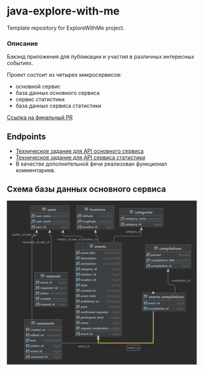# java-explore-with-me
Template repository for ExploreWithMe project.

### Описание
Бэкэнд приложения для публикации и участия в различных интересных событиях.

Проект состоит из четырех микросервисов:
- основной сервис
- база данных основного сервиса
- сервис статистики
- база данных сервиса статистики

[Ссылка на финальный PR](https://github.com/gringrowin/java-explore-with-me/pull/5)

## Endpoints
- [Техническое задание для API основного сервиса](./ewm-main-service-spec.json)
- [Техническое задание для API сервиса статистики](./ewm-stats-service-spec.json)
- В качестве дополнительной фичи реализован функционал комментариев.

## Схема базы данных основного сервиса
![](diagram.png)
